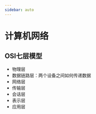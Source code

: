 ```yaml
---
sidebar: auto
---
```


# 计算机网络

## OSI七层模型
- 物理层
- 数据链路层：两个设备之间如何传递数据
- 网络层
- 传输层
- 会话层
- 表示层
- 应用层

